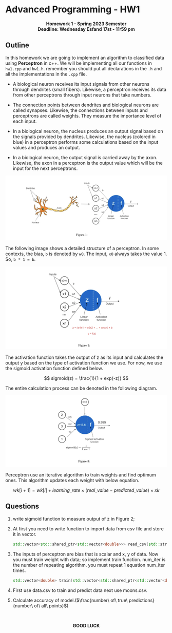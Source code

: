 # Advanced Programming - HW1
<p  align="center"> <b>Homework 1 - Spring 2023 Semester <br> Deadline: Wednesday Esfand 17st - 11:59 pm</b> </p>



## Outline

In this homework we are going to implement an algorithm to classified data using **Perceptron** in c++. 
We will be implementing all our functions in `hw1.cpp` and `hw1.h`. remember you should put all declarations in the `.h` and all the implementations in the `.cpp` file.

- A biological neuron receives its input signals from other neurons through dendrites (small fibers). Likewise, a perceptron receives its data from other perceptrons through input neurons that take numbers.

- The connection points between dendrites and biological neurons are called synapses. Likewise, the connections between inputs and perceptrons are called weights. They measure the importance level of each input.

- In a biological neuron, the nucleus produces an output signal based on the signals provided by dendrites. Likewise, the nucleus (colored in blue) in a perceptron performs some calculations based on the input values and produces an output.

- In a biological neuron, the output signal is carried away by the axon. Likewise, the axon in a perceptron is the output value which will be the input for the next perceptrons.

![](/resources/Figure_1.png)

The following image shows a detailed structure of a perceptron. In some contexts, the bias, `b` is denoted by `w0`. The input, `x0` always takes the value 1. So, `b * 1 = b`.

![](/resources/Figure_2.png)

The activation function takes the output of z as its input and calculates the output y based on the type of activation function we use. For now, we use the sigmoid activation function defined below.


$$ sigmoid(z) = \frac{1}{1 + exp(-z)} $$

The entire calculation process can be denoted in the following diagram.

![](/resources/Figure_3.png)

Perceptron use an iterative algorithm to train weights and find optimum ones. This algorithm updates each weight with below equation.
```math
wk[i + 1] = wk[i] + learning\_rate × (real\_value − predicted\_value) × xk
```


## Questions
1. write sigmoid function to measure output of z in Figure 2;

2. At first you need to write function to import data from csv file and store it in vector.
    ```cpp
    std::vector<std::shared_ptr<std::vector<double>>> read_csv(std::string filename);
    ```

3. The inputs of perceptron are bias that is scalar and x, y of data. Now you must train weight with data; so implement train function. num_iter is the number of repeating algorithm. you must repeat 1 equation num_iter times.
    ```cpp
    std::vector<double> train(std::vector<std::shared_ptr<std::vector<double>>> train_data, double learning_rate, int num_iter);
    ```

4. First use data.csv to train and predict data next use moons.csv.

5. Calculate accuracy of model.($\frac{number\ of\ true\ predictions}{number\ of\ all\ points}$)


<br/>
<p  align="center"> <b>GOOD LUCK</b> </p>
